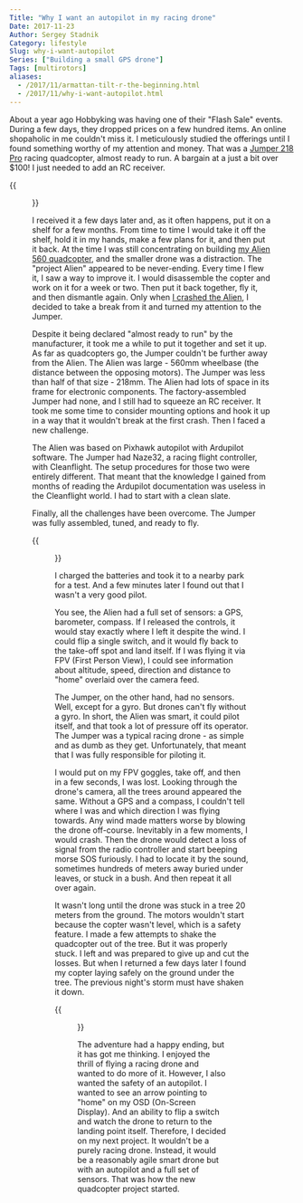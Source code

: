```yaml
---
Title: "Why I want an autopilot in my racing drone"
Date: 2017-11-23
Author: Sergey Stadnik
Category: lifestyle
Slug: why-i-want-autopilot
Series: ["Building a small GPS drone"]
Tags: [multirotors]
aliases:
  - /2017/11/armattan-tilt-r-the-beginning.html
  - /2017/11/why-i-want-autopilot.html
---
```


About a year ago Hobbyking was having one of their "Flash Sale" events. During a few days, they dropped prices on a few hundred items. An online shopaholic in me couldn't miss it. I meticulously studied the offerings until I found something worthy of my attention and money. That was a <a href="https://hobbyking.com/en_us/jumper-218-pro-quad-copter-arf.html">Jumper 218 Pro</a> racing quadcopter, almost ready to run. A bargain at a just a bit over $100! I just needed to add an RC receiver.

{{<figure src="https://lh3.googleusercontent.com/-h9Izk-oSzhc/WhUKywZMAJI/AAAAAAAA5W8/vCu0SV_IgQc5xt-nve54oFH1ls62U425ACE0YBhgL/s800/jumper_218.jpg" caption="Jumper 218 Pro Quadcopter | Source:" alt="Jumper 218 Pro Quadcopter" attr="hobbyking.com" attrlink="https://hobbyking.com/en_us/jumper-218-pro-quad-copter-arf.html?___store=en_us">}}

I received it a few days later and, as it often happens, put it on a shelf for a few months. From time to time I would take it off the shelf, hold it in my hands, make a few plans for it, and then put it back. At the time I was still concentrating on building <a href="/2016/09/alien-560-quadcopter-build-part-1-parts.html">my Alien 560 quadcopter</a>, and the smaller drone was a distraction. The "project Alien" appeared to be never-ending. Every time I flew it, I saw a way to improve it. I would disassemble the copter and work on it for a week or two. Then put it back together, fly it, and then dismantle again. Only when <a href="https://youtu.be/SFSsMt6lBdg">I crashed the Alien</a>, I decided to take a break from it and turned my attention to the Jumper.

<!--more-->

Despite it being declared "almost ready to run" by the manufacturer, it took me a while to put it together and set it up. As far as quadcopters go, the Jumper couldn't be further away from the Alien. The Alien was large - 560mm wheelbase (the distance between the opposing motors). The Jumper was less than half of that size - 218mm. The Alien had lots of space in its frame for electronic components. The factory-assembled Jumper had none, and I still had to squeeze an RC receiver. It took me some time to consider mounting options and hook it up in a way that it wouldn't break at the first crash. Then I faced a new challenge.

The Alien was based on Pixhawk autopilot with Ardupilot software. The Jumper had Naze32, a racing flight controller, with Cleanflight. The setup procedures for those two were entirely different. That meant that the knowledge I gained from months of reading the Ardupilot documentation was useless in the Cleanflight world. I had to start with a clean slate.

Finally, all the challenges have been overcome. The Jumper was fully assembled, tuned, and ready to fly.

{{<figure src="https://lh3.googleusercontent.com/-GxZ9iZry9uY/WhUQHyP0smI/AAAAAAAA5Xk/xgLU9dk4hgY9Nt8eoqS7GxqklBsjYXRIwCE0YBhgL/s640/20171021_135220.jpg" alt="Assembled Jumper 218 Pro">}}

I charged the batteries and took it to a nearby park for a test. And a few minutes later I found out that I wasn't a very good pilot.

You see, the Alien had a full set of sensors: a GPS, barometer, compass. If I released the controls, it would stay exactly where I left it despite the wind. I could flip a single switch, and it would fly back to the take-off spot and land itself. If I was flying it via FPV (First Person View), I could see information about altitude, speed, direction and distance to "home" overlaid over the camera feed.

The Jumper, on the other hand, had no sensors. Well, except for a gyro. But drones can't fly without a gyro. In short, the Alien was smart, it could pilot itself, and that took a lot of pressure off its operator. The Jumper was a typical racing drone - as simple and as dumb as they get. Unfortunately, that meant that I was fully responsible for piloting it.

I would put on my FPV goggles, take off, and then in a few seconds, I was lost. Looking through the drone's camera, all the trees around appeared the same. Without a GPS and a compass, I couldn't tell where I was and which direction I was flying towards. Any wind made matters worse by blowing the drone off-course. Inevitably in a few moments, I would crash. Then the drone would detect a loss of signal from the radio controller and start beeping morse SOS furiously. I had to locate it by the sound, sometimes hundreds of meters away buried under leaves, or stuck in a bush. And then repeat it all over again.

It wasn't long until the drone was stuck in a tree 20 meters from the ground. The motors wouldn't start because the copter wasn't level, which is a safety feature. I made a few attempts to shake the quadcopter out of the tree. But it was properly stuck. I left and was prepared to give up and cut the losses. But when I returned a few days later I found my copter laying safely on the ground under the tree. The previous night's storm must have shaken it down.

{{<figure src="https://lh3.googleusercontent.com/-jgp6_iWDCSw/WhUS1UzX4vI/AAAAAAAA5X8/pMGkVCoOaKYpdNh_45WQLDX1aw5vhPcagCE0YBhgL/s800/20171026_190731.jpg" alt="The quadcopter is out of the tree" caption="It's finally out of the tree">}}


The adventure had a happy ending, but it has got me thinking. I enjoyed the thrill of flying a racing drone and wanted to do more of it. However, I also wanted the safety of an autopilot. I wanted to see an arrow pointing to "home" on my OSD (On-Screen Display). And an ability to flip a switch and watch the drone to return to the landing point itself. Therefore, I decided on my next project. It wouldn't be a purely racing drone. Instead, it would be a reasonably agile smart drone but with an autopilot and a full set of sensors. That was how the new quadcopter project started.

